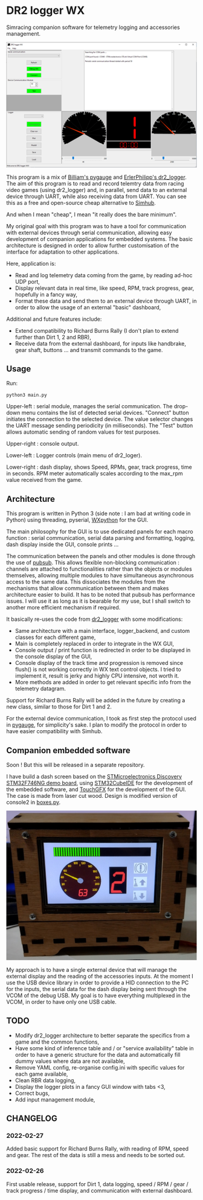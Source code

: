DR2 logger WX
=============

Simracing companion software for telemetry logging and accessories management.

![Preview of the GUI](/assets/screenshot_gui.PNG)

This program is a mix of [Billiam's pygauge](https://github.com/Billiam/pygauge) and [ErlerPhilipp's dr2_logger](https://github.com/ErlerPhilipp/dr2_logger). The aim of this program is to read and record telemtry data from racing video games (using dr2_logger) and, in parallel, send data to an external device through UART, while also receiving data from UART. You can see this as a free and open-source cheap alternative to [Simhub](https://www.simhubdash.com/).

And when I mean "cheap", I mean "it really does the bare minimum".

My original goal with this program was to have a tool for communication with external devices through serial communication, allowing easy development of companion applications for embedded systems. The basic architecture is designed in order to allow further customisation of the interface for adaptation to other applications.

Here, application is:
- Read and log telemetry data coming from the game, by reading ad-hoc UDP port,
- Display relevant data in real time, like speed, RPM, track progress, gear, hopefully in a fancy way,
- Format these data and send them to an external device through UART, in order to allow the usage of an external "basic" dashboard,

Additional and future features include:
- Extend compatibility to Richard Burns Rally (I don't plan to extend further than Dirt 1, 2 and RBR),
- Receive data from the external dashboard, for inputs like handbrake, gear shaft, buttons ... and transmit commands to the game.

Usage
-----

Run:

    python3 main.py

Upper-left : serial module, manages the serial communication. The drop-down menu contains the list of detected serial devices. "Connect" button initiates the connection to the selected device. The value selector changes the UART message sending periodicity (in milliseconds). The "Test" button allows automatic sending of random values for test purposes.

Upper-right : console output.

Lower-left : Logger controls (main menu of dr2_loger).

Lower-right : dash display, shows Speed, RPMs, gear, track progress, time in seconds. RPM meter automatically scales according to the max_rpm value received from the game.

Architecture
------------

This program is written in Python 3 (side note : I am bad at writing code in Python) using threading, pyserial, [WXpython](https://www.wxpython.org/) for the GUI.

The main philosophy for the GUI is to use dedicated panels for each macro function : serial communication, serial data parsing and formatting, logging, dash display inside the GUI, console prints ...

The communication between the panels and other modules is done through the use of [pubsub](https://wiki.wxpython.org/Controlling%20GUI%20with%20pubsub). This allows flexible non-blocking communication : channels are attached to functionalities rather than the objects or modules themselves, allowing multiple modules to have simultaneous asynchronous access to the same data. This dissociates the modules from the mechanisms that allow communication between them and makes architecture easier to build. It has to be noted that pubsub has performance issues. I will use it as long as it is bearable for my use, but I shall switch to another more efficient mechanism if required.

It basically re-uses the code from [dr2_logger](https://github.com/ErlerPhilipp/dr2_logger) with some modifications:
- Same architecture with a main interface, logger_backend, and custom classes for each different game,
- Main is completely replaced in order to integrate in the WX GUI,
- Console output / print function is redirected in order to be displayed in the console display of the GUI,
- Console display of the track time and progression is removed since flush() is not working correctly in WX text control objects. I tried to implement it, result is jerky and highly CPU intensive, not worth it.
- More methods are added in order to get relevant specific info from the telemetry datagram.

Support for Richard Burns Rally will be added in the future by creating a new class, similar to those for Dirt 1 and 2.

For the external device communication, I took as first step the protocol used in [pygauge](https://github.com/Billiam/pygauge), for simplicity's sake. I plan to modify the protocol in order to have easier compatibility with Simhub.

Companion embedded software
---------------------------

Soon ! But this will be released in a separate repository.

I have build a dash screen based on the [STMicroelectronics Discovery STM32F746NG demo board](https://www.st.com/en/evaluation-tools/32f746gdiscovery.html), using [STM32CubeIDE](https://www.st.com/en/development-tools/stm32cubeide.html) for the development of the embedded software, and [TouchGFX](https://www.st.com/en/development-tools/touchgfxdesigner.html) for the development of the GUI. The case is made from laser cut wood. Design is modified version of console2 in [boxes.py](https://www.festi.info/boxes.py/?language=en).

![External dashboard](/assets/dash_external.jpg)

My approach is to have a single external device that will manage the external display and the reading of the accessories inputs. At the moment I use the USB device library in order to provide a HID connection to the PC for the inputs, the serial data for the dash display being sent through the VCOM of the debug USB. My goal is to have everything multiplexed in the VCOM, in order to have only one USB cable.

TODO
----

- Modify dr2_logger architecture to better separate the specifics from a game and the common functions,
- Have some kind of inference table and / or "service availability" table in order to have a generic structure for the data and automatically fill dummy values where data are not available,
- Remove YAML config, re-organise config.ini with specific values for each game available,
- Clean RBR data logging,
- Display the logger plots in a fancy GUI window with tabs <3,
- Correct bugs,
- Add input management module,

CHANGELOG
---------

### 2022-02-27

Added basic support for Richard Burns Rally, with reading of RPM, speed and gear. The rest of the data is still a mess and needs to be sorted out.

### 2022-02-26

First usable release, support for Dirt 1, data logging, speed / RPM / gear / track progress / time display, and communication with external dashboard.
